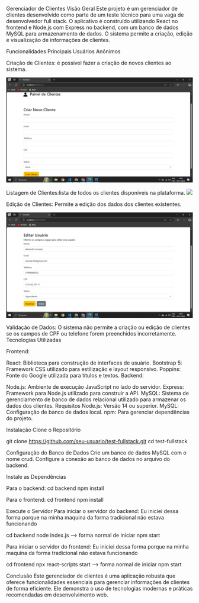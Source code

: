 Gerenciador de Clientes
Visão Geral
Este projeto é um gerenciador de clientes desenvolvido como parte de um teste técnico para uma vaga de desenvolvedor full stack. O aplicativo é construído utilizando React no frontend e Node.js com Express no backend, com um banco de dados MySQL para armazenamento de dados. O sistema permite a criação, edição e visualização de informações de clientes.

Funcionalidades Principais
Usuários Anônimos

Criação de Clientes: é possivel fazer a criação de novos clientes ao sistema.

<img src="/frontend/images/criaruol.png" />

Listagem de Clientes:lista de todos os clientes disponíveis na plataforma.
<img src="/frontend/images/listageuol.png.png"/>


Edição de Clientes: Permite a edição dos dados dos clientes existentes.

<img src="/frontend/images/editaruol.png"/>

Validação de Dados: O sistema não permite a criação ou edição de clientes se os campos de CPF ou telefone forem preenchidos incorretamente.
Tecnologias Utilizadas

Frontend:

React: Biblioteca para construção de interfaces de usuário.
Bootstrap 5: Framework CSS utilizado para estilização e layout responsivo.
Poppins: Fonte do Google utilizada para títulos e textos.
Backend:

Node.js: Ambiente de execução JavaScript no lado do servidor.
Express: Framework para Node.js utilizado para construir a API.
MySQL: Sistema de gerenciamento de banco de dados relacional utilizado para armazenar os dados dos clientes.
Requisitos
Node.js: Versão 14 ou superior.
MySQL: Configuração de banco de dados local.
npm: Para gerenciar dependências do projeto.

Instalação
Clone o Repositório

git clone https://github.com/seu-usuario/test-fullstack.git
cd test-fullstack

Configuração do Banco de Dados
Crie um banco de dados MySQL com o nome crud.
Configure a conexão ao banco de dados no arquivo do backend.

Instale as Dependências

Para o backend:
cd backend
npm install

Para o frontend:
cd frontend
npm install

Execute o Servidor
Para iniciar o servidor do backend:
Eu iniciei dessa forma porque na minha maquina da forma tradicional não estava funcionando 

cd backend
node index.js
--> forma normal de iniciar npm start


Para iniciar o servidor do frontend:
Eu iniciei dessa forma porque na minha maquina da forma tradicional não estava funcionando 

cd frontend
npx react-scripts start 
--> forma normal de iniciar npm start

Conclusão
Este gerenciador de clientes é uma aplicação robusta que oferece funcionalidades essenciais para gerenciar informações de clientes de forma eficiente. Ele demonstra o uso de tecnologias modernas e práticas recomendadas em desenvolvimento web.